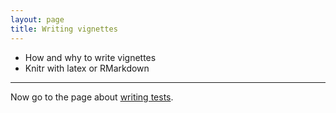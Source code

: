 ```yaml
---
layout: page
title: Writing vignettes
---
```


- How and why to write vignettes
- Knitr with latex or RMarkdown

---

Now go to the page about [writing tests](pages/tests.html).
